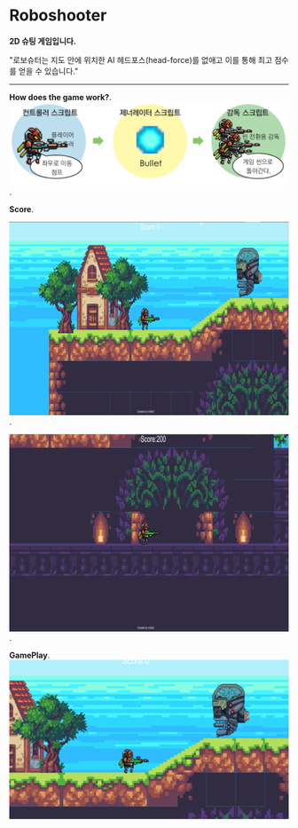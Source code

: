 # Roboshooter
**2D 슈팅 게임입니다.**

"로보슈터는 지도 안에 위치한 AI 헤드포스(head-force)를 없애고 이를 통해 최고 점수를 얻을 수 있습니다."

---

**How does the game work?**.
![System](./srcr/system.png).

**Score**.

![Start](./srcr/scenario1.png).

![End](./srcr/scenario2.png).

**GamePlay**.
<b>
<img src="./srcr/roboshooter.png" alt="gameplay">




